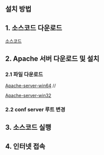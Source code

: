 ## 설치 방법

## 1. 소스코드 다운로드
[소스코드](https://codeload.github.com/gkalstn000/GS/zip/refs/heads/main)


## 2. Apache 서버 다운로드 및 설치

### 2.1 파일 다운로드
[Apache-server-win64](https://www.apachelounge.com/download/VS17/binaries/httpd-2.4.59-240404-win64-VS17.zip) //

[Apache-server-win32](https://www.apachelounge.com/download/vs17/binaries/httpd-2.4.59-240404-win32-vs17.zip)

### 2.2 conf server 루트 변경

## 3. 소스코드 실행

## 4. 인터넷 접속
